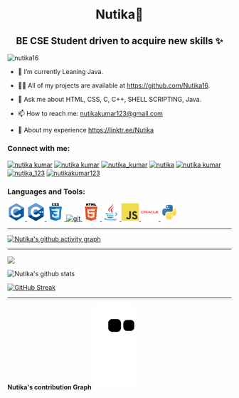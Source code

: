 
<h1 align="center">Nutika💫</h1>
<h2 align="center">  BE CSE Student driven to acquire new skills ✨ </h2>
<p> <img src="https://komarev.com/ghpvc/?username=Nutika16&label=Profile%20views&color=0e19b4&style=flat-square" alt="nutika16"/> </p>

 - 🌱 I’m currently Leaning Java.
 
 - 👨‍💻 All of my projects are available at https://github.com/Nutika16.
 
 - 💬 Ask me about HTML, CSS, C, C++, SHELL SCRIPTING, Java. 
 
 - 📫 How to reach me: nutikakumar123@gmail.com
 
 - 📝 About my experience https://linktr.ee/Nutika

   
<h3 align="left">Connect with me:</h3>
<p align="left">
<a href="https://linkedin.com/in/nutika kumar" target="blank"><img align="center" src="https://raw.githubusercontent.com/rahuldkjain/github-profile-readme-generator/master/src/images/icons/Social/linked-in-alt.svg" alt="nutika kumar" height="30" width="40" /></a>
<a href="https://stackoverflow.com/users/nutika kumar" target="blank"><img align="center" src="https://raw.githubusercontent.com/rahuldkjain/github-profile-readme-generator/master/src/images/icons/Social/stack-overflow.svg" alt="nutika kumar" height="30" width="40" /></a>
<a href="https://instagram.com/nutika_kumar" target="blank"><img align="center" src="https://raw.githubusercontent.com/rahuldkjain/github-profile-readme-generator/master/src/images/icons/Social/instagram.svg" alt="nutika_kumar" height="30" width="40" /></a>
<a href="https://www.codechef.com/users/nutika" target="blank"><img align="center" src="https://cdn.jsdelivr.net/npm/simple-icons@3.1.0/icons/codechef.svg" alt="nutika" height="30" width="40" /></a>
<a href="https://www.hackerrank.com/nutika kumar" target="blank"><img align="center" src="https://raw.githubusercontent.com/rahuldkjain/github-profile-readme-generator/master/src/images/icons/Social/hackerrank.svg" alt="nutika kumar" height="30" width="40" /></a>
<a href="https://www.leetcode.com/nutika_123" target="blank"><img align="center" src="https://raw.githubusercontent.com/rahuldkjain/github-profile-readme-generator/master/src/images/icons/Social/leet-code.svg" alt="nutika_123" height="30" width="40" /></a>
<a href="https://auth.geeksforgeeks.org/user/nutikakumar123" target="blank"><img align="center" src="https://raw.githubusercontent.com/rahuldkjain/github-profile-readme-generator/master/src/images/icons/Social/geeks-for-geeks.svg" alt="nutikakumar123" height="30" width="40" /></a>
</p>

<h3 align="left">Languages and Tools:</h3>
<p align="left"> <a href="https://www.cprogramming.com/" target="_blank" rel="noreferrer"> <img src="https://raw.githubusercontent.com/devicons/devicon/master/icons/c/c-original.svg" alt="c" width="40" height="40"/> </a> <a href="https://www.w3schools.com/cpp/" target="_blank" rel="noreferrer"> <img src="https://raw.githubusercontent.com/devicons/devicon/master/icons/cplusplus/cplusplus-original.svg" alt="cplusplus" width="40" height="40"/> </a> <a href="https://www.w3schools.com/css/" target="_blank" rel="noreferrer"> <img src="https://raw.githubusercontent.com/devicons/devicon/master/icons/css3/css3-original-wordmark.svg" alt="css3" width="40" height="40"/> </a> <a href="https://git-scm.com/" target="_blank" rel="noreferrer"> <img src="https://www.vectorlogo.zone/logos/git-scm/git-scm-icon.svg" alt="git" width="40" height="40"/> </a> <a href="https://www.w3.org/html/" target="_blank" rel="noreferrer"> <img src="https://raw.githubusercontent.com/devicons/devicon/master/icons/html5/html5-original-wordmark.svg" alt="html5" width="40" height="40"/> </a> <a href="https://www.java.com" target="_blank" rel="noreferrer"> <img src="https://raw.githubusercontent.com/devicons/devicon/master/icons/java/java-original.svg" alt="java" width="40" height="40"/> </a> <a href="https://developer.mozilla.org/en-US/docs/Web/JavaScript" target="_blank" rel="noreferrer"> <img src="https://raw.githubusercontent.com/devicons/devicon/master/icons/javascript/javascript-original.svg" alt="javascript" width="40" height="40"/> </a> <a href="https://www.oracle.com/" target="_blank" rel="noreferrer"> <img src="https://raw.githubusercontent.com/devicons/devicon/master/icons/oracle/oracle-original.svg" alt="oracle" width="40" height="40"/> </a> <a href="https://www.python.org" target="_blank" rel="noreferrer"> <img src="https://raw.githubusercontent.com/devicons/devicon/master/icons/python/python-original.svg" alt="python" width="40" height="40"/> </a> </p>




<!--[![Nutika's github activity graph](https://github-readme-activity-graph.cyclic.app/graph?username=nutika16&theme=react)](https://github.com/nutika16/github-readme-activity-graph)-->

<hr>

[![Nutika's github activity graph](https://github-readme-activity-graph.vercel.app/graph?username=nutika16&theme=react)](https://github.com/nutika16/github-readme-activity-graph)

<hr>

<a href=""> <img align="center" src="https://github-readme-stats-sigma-five.vercel.app/api/top-langs/?username=nutika16&theme=react&line_height=40&hide=css"/> </a>

![Nutika's github stats](https://github-readme-stats2-blush.vercel.app/api?username=nutika16&theme=react&showicons=true)


[![GitHub Streak](https://github-readme-streak-stats.herokuapp.com?user=nutika16&theme=react)](https://git.io/streak-stats)

<hr>

<b align="center">Nutika's contribution Graph</b>
![Snake animation](https://github.com/Nutika16/Nutika16/blob/output/github-contribution-grid-snake.svg) 

<!--Profile trophy-->
<!--<p align="left"> <a href="https://github.com/ryo-ma/github-profile-trophy"><img src="https://github-profile-trophy.vercel.app/?username=nutika16" alt="nutika16" /></a> </p>-->
